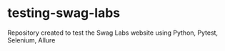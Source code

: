# testing-swag-labs
Repository created to test the Swag Labs website using Python, Pytest, Selenium, Allure 
